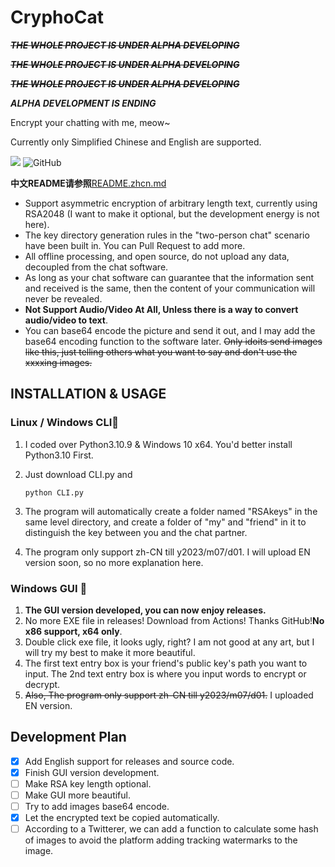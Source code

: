 # CryphoCat
~~***THE WHOLE PROJECT IS UNDER ALPHA DEVELOPING***~~

~~***THE WHOLE PROJECT IS UNDER ALPHA DEVELOPING***~~

~~***THE WHOLE PROJECT IS UNDER ALPHA DEVELOPING***~~

***ALPHA DEVELOPMENT IS ENDING***

Encrypt your chatting with me, meow~

Currently only Simplified Chinese and English are supported.

![](https://img.shields.io/badge/python-v3.10-blue)
![GitHub](https://img.shields.io/github/license/caikun233/CryphoCat)

**中文README请参照**[README.zhcn.md](https://github.com/caikun233/CryphoCat/blob/main/README.zhcn.md)

* Support asymmetric encryption of arbitrary length text, currently using RSA2048 (I want to make it optional, but the development energy is not here).
* The key directory generation rules in the "two-person chat" scenario have been built in. You can Pull Request to add more.
* All offline processing, and open source, do not upload any data, decoupled from the chat software.
* As long as your chat software can guarantee that the information sent and received is the same, then the content of your communication will never be revealed.
* **Not Support Audio/Video At All, Unless there is a way to convert audio/video to text**.
* You can base64 encode the picture and send it out, and I may add the base64 encoding function to the software later. ~~Only idoits send images like this, just telling others what you want to say and don't use the xxxxing images.~~

## INSTALLATION & USAGE

### Linux / Windows CLI🔨

 1. I coded over Python3.10.9 & Windows 10 x64. You'd better install Python3.10 First.

 2. Just download CLI.py and 

    ```
    python CLI.py
    ```

 3. The program will automatically create a folder named "RSAkeys" in the same level directory, and create a folder of "my" and "friend" in it to distinguish the key between you and the chat partner.

 4. The program only support zh-CN till y2023/m07/d01. I will upload EN version soon, so no more explanation here.

### Windows GUI 🔨

1. **The GUI version developed, you can now enjoy releases.** 
2. No more EXE file in releases! Download from Actions! Thanks GitHub!**No x86 support, x64 only**.
3. Double click exe file, it looks ugly, right? I am not good at any art, but I will try my best to make it more beautiful.
4. The first text entry box is your friend's public key's path you want to input. The 2nd text entry box is where you input words to encrypt or decrypt.
5. ~~Also, The program only support zh-CN till y2023/m07/d01.~~ I uploaded EN version.

## Development Plan

- [x] Add English support for releases and source code.
- [x] Finish GUI version development.
- [ ] Make RSA key length optional.
- [ ] Make GUI more beautiful.
- [ ] Try to add images base64 encode.
- [x] Let the encrypted text be copied automatically.
- [ ] According to a Twitterer, we can add a function to calculate some hash of images to avoid the platform adding tracking watermarks to the image.
